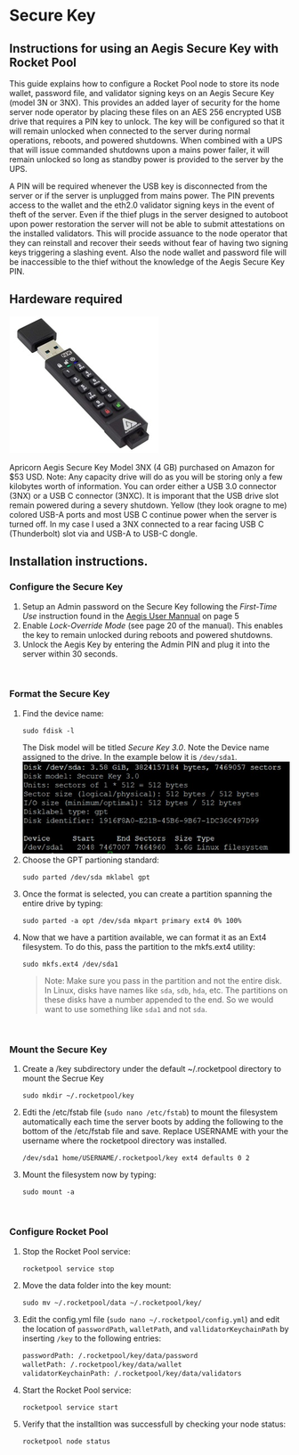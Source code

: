 # Secure Key

## Instructions for using an Aegis Secure Key with Rocket Pool

This guide explains how to configure a Rocket Pool node to store its node wallet, password file, and validator signing keys on an Aegis Secure Key (model 3N or 3NX).  This provides an added layer of security for the home server node operator by placing these files on an AES 256 encrypted USB drive that requires a PIN key to unlock.  The key will be configured so that it will remain unlocked when connected to the server during normal operations, reboots, and powered shutdowns.  When combined with a UPS that will issue commanded shutdowns upon a mains power failer, it will remain unlocked so long as standby power is provided to the server by the UPS. 

A PIN will be required whenever the USB key is disconnected from the server or if the server is unplugged from mains power.  The PIN prevents access to the wallet and the eth2.0 validator signing keys in the event of theft of the server.  Even if the thief plugs in the server designed to autoboot upon power restoration the server will not be able to submit attestations on the installed validators.  This will procide assuance to the node operator that they can reinstall and recover their seeds without fear of having two signing keys triggering a slashing event. Also the node wallet and password file will be inaccessible to the thief without the knowledge of the Aegis Secure Key PIN. 

## Hardeware required
![Image of Secure Key](\img\secureKey.jpg)

Apricorn Aegis Secure Key Model 3NX (4 GB) purchased on Amazon for $53 USD. Note: Any capacity drive will do as you will be storing only a few kilobytes worth of information.  You can order either a USB 3.0 connector (3NX) or a USB C connector (3NXC). It is imporant that the USB drive slot remain powered during a severy shutdown. Yellow (they look oragne to me) colored USB-A ports and most USB C continue power when the server is turned off. In my case I used a 3NX connected to a rear facing USB C (Thunderbolt) slot via and USB-A to USB-C dongle.



## Installation instructions.

### Configure the Secure Key

1. Setup an Admin password on the Secure Key following the *First-Time Use* instruction found in the [Aegis User Mannual](https://apricorn.com/content/product_pdf/aegis_secure_key/usb_3.0_flash_drive/ask3_manual_configurable_online_2.pdf) on page 5 
1. Enable *Lock-Override Mode* (see page 20 of the manual). This enables the key to remain unlocked during reboots and powered shutdowns.
1. Unlock the Aegis Key by entering the Admin PIN and plug it into the server within 30 seconds.

<br>

### Format the Secure Key


1. Find the device name: 
    ```
    sudo fdisk -l
    ```
    The Disk model will be titled *Secure Key 3.0*. Note the Device name assigned to the drive. In the example below it is `/dev/sda1`.
![fdisk output image](\img\fdisk.jpg)
1. Choose the GPT partioning standard: 
    ```
    sudo parted /dev/sda mklabel gpt
    ```
1. Once the format is selected, you can create a partition spanning the entire drive by typing: 
    ```
    sudo parted -a opt /dev/sda mkpart primary ext4 0% 100%
    ```
1. Now that we have a partition available, we can format it as an Ext4 filesystem. To do this, pass the partition to the mkfs.ext4 utility: 
    ```
    sudo mkfs.ext4 /dev/sda1
    ```
    > Note: Make sure you pass in the partition and not the entire disk. In Linux, disks have names like `sda`, `sdb`, `hda`, etc. The partitions on these disks have a number appended to the end. So we would want to use something like `sda1` and not `sda`.


 
 <br>
 
 ### Mount the Secure Key

1. Create a /key subdirectory under the default ~/.rocketpool directory to mount the Secrue Key
    ```
    sudo mkdir ~/.rocketpool/key
    ```
1. Edti the /etc/fstab file (`sudo nano /etc/fstab`) to mount the filesystem automatically each time the server boots by adding the following to the bottom of the /etc/fstab file and save. Replace USERNAME with your the username where the rocketpool directory was installed.
    ```
   /dev/sda1 home/USERNAME/.rocketpool/key ext4 defaults 0 2
    ```
1. Mount the filesystem now by typing:
    ```
    sudo mount -a
    ```

<br>

### Configure Rocket Pool

1. Stop the Rocket Pool service:
    ```
    rocketpool service stop
    ```
1. Move the data folder into the key mount:
    ```
    sudo mv ~/.rocketpool/data ~/.rocketpool/key/
    ```

1. Edit the config.yml file (`sudo nano ~/.rocketpool/config.yml`) and edit the location of `passwordPath`, `walletPath`, and `vallidatorKeychainPath` by inserting `/key` to the following entries:
    ```
    passwordPath: /.rocketpool/key/data/password
    walletPath: /.rocketpool/key/data/wallet
    validatorKeychainPath: /.rocketpool/key/data/validators
    ````
1. Start the Rocket Pool service:
    ```
    rocketpool service start
    ```
1. Verify that the installtion was successfull by checking your node status:
    ```
    rocketpool node status
    ```
